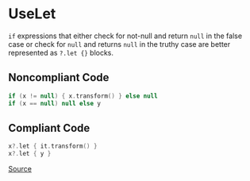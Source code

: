 # UseLet

`if` expressions that either check for not-null and return `null` in the false case or check for `null` and returns
`null` in the truthy case are better represented as `?.let {}` blocks.

## Noncompliant Code

```kotlin
if (x != null) { x.transform() } else null
if (x == null) null else y
```
## Compliant Code

```kotlin
x?.let { it.transform() }
x?.let { y }
```

[Source](https://arturbosch.github.io/detekt/style.html#uselet)
